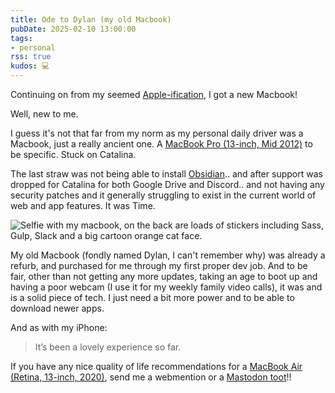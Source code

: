 ```yaml
---
title: Ode to Dylan (my old Macbook)
pubDate: 2025-02-10 13:00:00
tags:
- personal
rss: true
kudos: 💻
---
```


Continuing on from my seemed [Apple-ification](/blog/2025/january/i-got-an-iphone/), I got a new Macbook!

Well, new to me.

I guess it's not that far from my norm as my personal daily driver was a Macbook, just a really ancient one. A [MacBook Pro (13-inch, Mid 2012)](https://support.apple.com/en-gb/111958) to be specific. Stuck on Catalina.

The last straw was not being able to install [Obsidian](https://obsidian.md/).. and after support was dropped for Catalina for both Google Drive and Discord.. and not having any security patches and it generally struggling to exist in the current world of web and app features. It was Time.

![Selfie with my macbook, on the back are loads of stickers including Sass, Gulp, Slack and a big cartoon orange cat face.](/images/blog/2025/february/i-got-a-mac.webp)

My old Macbook (fondly named Dylan, I can't remember why) was already a refurb, and purchased for me through my first proper dev job. And to be fair, other than not getting any more updates, taking an age to boot up and having a poor webcam (I use it for my weekly family video calls), it was and is a solid piece of tech. I just need a bit more power and to be able to download newer apps.

And as with my iPhone:
> It’s been a lovely experience so far.

If you have any nice quality of life recommendations for a [MacBook Air (Retina, 13-inch, 2020)](https://support.apple.com/en-gb/111991), send me a webmention or a [Mastodon toot](https://indieweb.social/@frills)!!